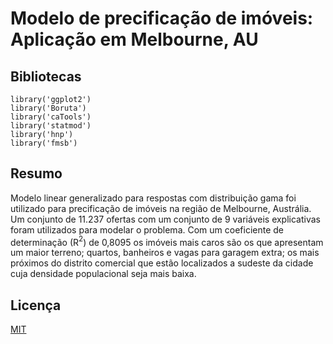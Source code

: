 # Modelo de precificação de imóveis: Aplicação em Melbourne, AU

## Bibliotecas
```{r}
library('ggplot2')
library('Boruta')
library('caTools')
library('statmod')
library('hnp')
library('fmsb')
```
## Resumo
Modelo linear generalizado para respostas com distribuição gama foi utilizado para precificação de imóveis na região de Melbourne, Austrália. 
Um conjunto de 11.237  ofertas com um conjunto de 9 variáveis explicativas foram utilizados para modelar o problema. 
Com um coeficiente de determinação (R$^2$) de 0,8095 os imóveis mais caros são os que apresentam um maior terreno; quartos, banheiros e vagas para garagem extra; os mais próximos do distrito comercial que estão localizados a sudeste da cidade cuja densidade populacional seja mais baixa. 

## Licença
[MIT](https://choosealicense.com/licenses/mit/)
